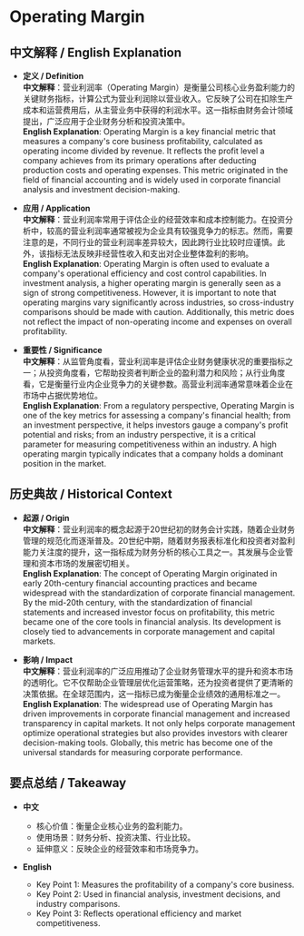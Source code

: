 # Operating Margin

## 中文解释 / English Explanation

* **定义 / Definition**  
  **中文解释**：营业利润率（Operating Margin）是衡量公司核心业务盈利能力的关键财务指标，计算公式为营业利润除以营业收入。它反映了公司在扣除生产成本和运营费用后，从主营业务中获得的利润水平。这一指标由财务会计领域提出，广泛应用于企业财务分析和投资决策中。  
  **English Explanation**: Operating Margin is a key financial metric that measures a company's core business profitability, calculated as operating income divided by revenue. It reflects the profit level a company achieves from its primary operations after deducting production costs and operating expenses. This metric originated in the field of financial accounting and is widely used in corporate financial analysis and investment decision-making.

* **应用 / Application**  
  **中文解释**：营业利润率常用于评估企业的经营效率和成本控制能力。在投资分析中，较高的营业利润率通常被视为企业具有较强竞争力的标志。然而，需要注意的是，不同行业的营业利润率差异较大，因此跨行业比较时应谨慎。此外，该指标无法反映非经营性收入和支出对企业整体盈利的影响。  
  **English Explanation**: Operating Margin is often used to evaluate a company's operational efficiency and cost control capabilities. In investment analysis, a higher operating margin is generally seen as a sign of strong competitiveness. However, it is important to note that operating margins vary significantly across industries, so cross-industry comparisons should be made with caution. Additionally, this metric does not reflect the impact of non-operating income and expenses on overall profitability.

* **重要性 / Significance**  
  **中文解释**：从监管角度看，营业利润率是评估企业财务健康状况的重要指标之一；从投资角度看，它帮助投资者判断企业的盈利潜力和风险；从行业角度看，它是衡量行业内企业竞争力的关键参数。高营业利润率通常意味着企业在市场中占据优势地位。  
  **English Explanation**: From a regulatory perspective, Operating Margin is one of the key metrics for assessing a company's financial health; from an investment perspective, it helps investors gauge a company's profit potential and risks; from an industry perspective, it is a critical parameter for measuring competitiveness within an industry. A high operating margin typically indicates that a company holds a dominant position in the market.

## 历史典故 / Historical Context

* **起源 / Origin**  
  **中文解释**：营业利润率的概念起源于20世纪初的财务会计实践，随着企业财务管理的规范化而逐渐普及。20世纪中期，随着财务报表标准化和投资者对盈利能力关注度的提升，这一指标成为财务分析的核心工具之一。其发展与企业管理和资本市场的发展密切相关。  
  **English Explanation**: The concept of Operating Margin originated in early 20th-century financial accounting practices and became widespread with the standardization of corporate financial management. By the mid-20th century, with the standardization of financial statements and increased investor focus on profitability, this metric became one of the core tools in financial analysis. Its development is closely tied to advancements in corporate management and capital markets.

* **影响 / Impact**  
  **中文解释**：营业利润率的广泛应用推动了企业财务管理水平的提升和资本市场的透明化。它不仅帮助企业管理层优化运营策略，还为投资者提供了更清晰的决策依据。在全球范围内，这一指标已成为衡量企业绩效的通用标准之一。  
  **English Explanation**: The widespread use of Operating Margin has driven improvements in corporate financial management and increased transparency in capital markets. It not only helps corporate management optimize operational strategies but also provides investors with clearer decision-making tools. Globally, this metric has become one of the universal standards for measuring corporate performance.

## 要点总结 / Takeaway

* **中文**  
  - 核心价值：衡量企业核心业务的盈利能力。
  - 使用场景：财务分析、投资决策、行业比较。
  - 延伸意义：反映企业的经营效率和市场竞争力。

* **English**  
  - Key Point 1: Measures the profitability of a company's core business.
  - Key Point 2: Used in financial analysis, investment decisions, and industry comparisons.
  - Key Point 3: Reflects operational efficiency and market competitiveness.